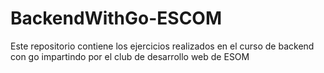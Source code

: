 # BackendWithGo-ESCOM
Este repositorio contiene los ejercicios realizados en el curso de backend con go impartindo por el club de desarrollo web de ESOM
